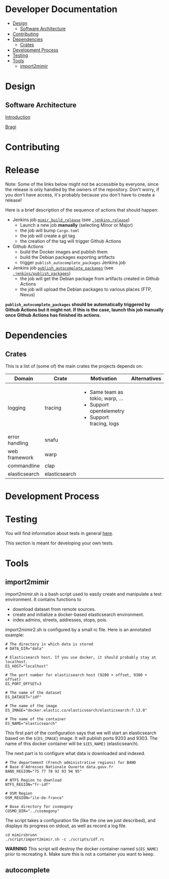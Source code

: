 Developer Documentation
=======================

  * [Design](#design)
    * [Software Architecture](#software-architecture)
  * [Contributing](#contributing)
  * [Dependencies](#dependencies)
    * [Crates](#crates)
  * [Development Process](#development-process)
  * [Testing](#testing)
  * [Tools](#tools)
     * [import2mimir](#import2mimir)

# Design

## Software Architecture

[Introduction](./architecture.md)

[Bragi](./bragi-architecture.md)

# Contributing

# Release

Note: Some of the links below might not be accessible by everyone, since the release is
only handled by the owners of the repository. Don't worry, if you don't have access, it's
probably because you don't have to create a release!

Here is a brief description of the sequence of actions that should happen:

- Jenkins job [`mimir_build_release`](https://jenkins-core.canaltp.fr/job/mimir_build_release/)
  (see [`.jenkins.release`](https://github.com/hove-io/mimirsbrunn/blob/master/.jenkins/release))
  - Launch a new job **manually** (selecting Minor or Major)
  - the job will bump `Cargo.toml`
  - the job will create a git tag
  - the creation of the tag will trigger Github Actions
- Github Actions
  - build the Docker images and publish them
  - build the Debian packages exporting artifacts
  - trigger `publish_autocomplete_packages` Jenkins job 
- Jenkins job [`publish_autocomplete_packages`](https://jenkins-core.canaltp.fr/job/publish_autocomplete_packages/)
  (see [`.jenkins/publish_packages`](https://github.com/hove-io/fab_mimir/blob/master/.jenkins/publish_packages))
  - the job will get the Debian package from artifacts created in Github Actions
  - the job will upload the Debian packages to various places (FTP, Nexus)

**`publish_autocomplete_packages` should be automatically triggered by Github Actions but it might
not. If this is the case, launch this job manually once Github Actions has finished its actions.**

# Dependencies

## Crates

This is a list of (some of) the main crates the projects depends on:

<table>
<colgroup>
<col style="width: 20%" />
<col style="width: 19%" />
<col style="width: 41%" />
<col style="width: 18%" />
</colgroup>
<thead>
<tr class="header">
<th>Domain</th>
<th>Crate</th>
<th>Motivation</th>
<th>Alternatives</th>
</tr>
</thead>
<tbody>
<tr class="odd">
<td>logging</td>
<td>tracing</td>
<td><ul>
<li>Same team as tokio, warp, …</li>
<li>Support opentelemetry</li>
<li>Support tracing, logs</li>
</ul></td>
<td></td>
</tr>
<tr class="even">
<td>error handling</td>
<td>snafu</td>
<td></td>
<td></td>
</tr>
<tr class="odd">
<td>web framework</td>
<td>warp</td>
<td></td>
<td></td>
</tr>
<tr class="even">
<td>commandline</td>
<td>clap</td>
<td></td>
<td></td>
</tr>
<tr class="odd">
<td>elasticsearch</td>
<td>elasticsearch</td>
<td></td>
<td></td>
</tr>
</tbody>
</table>

# Development Process

# Testing

You will find information about tests in general [here](/docs/process/testing.md).

This section is meant for developing your own tests.

 
# Tools

## import2mimir

import2mimir.sh is a bash script used to easily create and manipulate a test environment. It
contains functions to
* download dataset from remote sources.
* create and initialize a docker-based elasticsearch environment.
* index admins, streets, addresses, stops, pois.

import2mimir2.sh is configured by a small rc file. Here is an annotated example:

```
# The directory in which data is stored
# DATA_DIR="data"

# Elasticsearch host. If you use docker, it should probably stay at localhost.
ES_HOST="localhost"

# The port number for elasticsearch host (9200 + offset, 9300 + offset)
ES_PORT_OFFSET=3

# The name of the dataset
ES_DATASET="idf"

# The name of the image
ES_IMAGE="docker.elastic.co/elasticsearch/elasticsearch:7.13.0"

# The name of the container
ES_NAME="elasticsearch"
```

This first part of the configuration says that we will start an elasticsearch based on the
`${ES_IMAGE}` image. It will publish ports 9203 and 9303. The name of this docker container will be
`${ES_NAME}` (elasticsearch).

The next part is to configure what data is downloaded and indexed.

```
# The departement (French administrative regions) for BANO
# Base d'Adresses Nationale Ouverte data.gouv.fr
BANO_REGION="75 77 78 92 93 94 95"

# NTFS Region to download
NTFS_REGION="fr-idf"

# OSM Region
OSM_REGION="ile-de-france"

# Base directory for cosmogony
COSMO_DIR="../cosmogony"
```

The script takes a configuration file (like the one we just described), and displays its progress on
stdout, as well as record a log file.

```
cd mimirsbrunn
./script/import2mimir.sh -c ./scripts/idf.rc
```

**WARNING** This script will destroy the docker container named `${ES_NAME}` prior to recreating it.
Make sure this is not a container you want to keep.

## autocomplete
